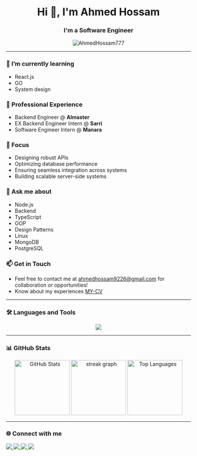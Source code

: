 <h1 align="center">Hi 👋, I'm Ahmed Hossam</h1>

<h3 align="center">I'm a Software Engineer</h3>

<p align="center"> 
  <img src="https://komarev.com/ghpvc/?username=AhmedHossam777&label=Profile%20views&color=0e75b6&style=flat" alt="AhmedHossam777"/> 
</p>

---

### 🌱 I’m currently learning
- React.js
- GO
- System design

### 💼 Professional Experience
- Backend Engineer @ **Almaster**
- EX Backend Engineer Intern @ **Sarri**
- Software Engineer Intern @ **Manara**

### 🔧 Focus
- Designing robust APIs
- Optimizing database performance
- Ensuring seamless integration across systems
- Building scalable server-side systems

### 💬 Ask me about
- Node.js
- Backend
- TypeScript
- OOP
- Design Patterns
- Linux
- MongoDB
- PostgreSQL

### 📫 Get in Touch
- Feel free to contact me at [ahmedhossam9226@gmail.com](mailto:ahmedhossam9226@gmail.com) for collaboration or opportunities!
- Know about my experiences [MY-CV](https://drive.google.com/file/d/1XP9NphGcKl84vlnU14SojXnC3Zl0JtM1/view?usp=sharing)

---

### 🛠 Languages and Tools

<p align="center">
  <a href="https://skillicons.dev">
    <img src="https://skillicons.dev/icons?i=git,vim,linux,vscode,css,html,py,redis,md,postman,react,bootstrap,redhat,cpp,js,ts,postgres,nestjs,mysql,mongodb,docker,prisma,nodejs,expressjs,go, obsidian" />
  </a>
</p>

---

### 📊 GitHub Stats

<p align="center">
  <img src="https://github-readme-stats.vercel.app/api?username=AhmedHossam777&hide_title=false&hide_rank=false&show_icons=true&include_all_commits=true&count_private=true&disable_animations=false&theme=dark&hide_border=false" height="150" alt="GitHub Stats" />
  <img src="https://streak-stats.demolab.com?user=AhmedHossam777&locale=en&mode=daily&theme=dark&hide_border=false&border_radius=5" height="150" alt="streak graph" />
  <img src="https://github-readme-stats.vercel.app/api/top-langs?username=AhmedHossam777&locale=en&hide_title=false&layout=compact&card_width=320&langs_count=5&theme=dark&hide_border=false" height="150" alt="Top Languages" />
</p>

---

### 🌐 Connect with me

<p align="left">
  <a href="https://instagram.com/ahmed_hossam111" target="_blank">
    <img src="https://skillicons.dev/icons?i=instagram" />
  </a>
  <a href="mailto:ahmedhossam9226@gmail.com" target="_blank">
    <img src="https://skillicons.dev/icons?i=gmail" />
  </a>
  <a href="https://linkedin.com/in/ahmed-hossam-8319a1214/" target="_blank">
    <img src="https://skillicons.dev/icons?i=linkedin" />
  </a>
  <a href="https://dev.to/ahmedhossam777/" target="_blank">
    <img src="https://skillicons.dev/icons?i=devto" />
  </a>
</p>
